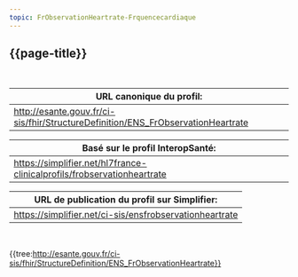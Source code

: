 ```yaml
---
topic: FrObservationHeartrate-Frquencecardiaque
---
```

## {{page-title}}
&nbsp;


|     URL canonique du profil:                                                            |
|-----------------------------------------------------------------------------------------|
|     http://esante.gouv.fr/ci-sis/fhir/StructureDefinition/ENS_FrObservationHeartrate    |


|     Basé sur le profil InteropSanté:                                           |
|--------------------------------------------------------------------------------|
|     https://simplifier.net/hl7france-clinicalprofils/frobservationheartrate    |

|     URL de publication du profil sur Simplifier:               |
|----------------------------------------------------------------|
|     https://simplifier.net/ci-sis/ensfrobservationheartrate    |

&nbsp;

{{tree:http://esante.gouv.fr/ci-sis/fhir/StructureDefinition/ENS_FrObservationHeartrate}}





